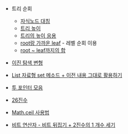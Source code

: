 - 트리 순회  
  - [자식노드 대칭](/CodingTest/11LeetCode문제/Easy/2Group/101.SymmetricTree.md)
  - [트리 높이](/CodingTest/11LeetCode문제/Easy/2Group/104.트리높이.md)
  - [트리의 높이 응용](/CodingTest/11LeetCode문제/Easy/2Group/110.BalancedBinaryTree.md)
  - [root랑 가까운 leaf](/CodingTest/11LeetCode문제/Easy/2Group/111.MinimumDepthofBT.md) - 레벨 순회 이용
  - [root ~ leaf까지의 합](/CodingTest/11LeetCode문제/Easy/2Group/112.PathSum.md)

- [이진 탐색 변형](/CodingTest/11LeetCode문제/Easy/2Group/108.SortedArrayToBST.md)
- [List 자료형 set 메소드 + 이전 내용 그대로 활용하기](/CodingTest/11LeetCode문제/Easy/2Group/112.파스칼삼각형.md)

- [투 포인터 모음](/CodingTest/11LeetCode문제/Easy/2Group/141+202+258.LinkedListCycle.md)
- [26진수](/CodingTest/11LeetCode문제/Easy/2Group/168+171.ExcelSheet.md)
- [Math.ceil 사용법](/CodingTest/11LeetCode문제/Easy/2Group/169.Majority.md)
- [비트 연산자 - 비트 뒤집기 + 2진수의 1 개수 세기](/CodingTest/11LeetCode문제/Easy/2Group/190+191.ReverseBits.md)
